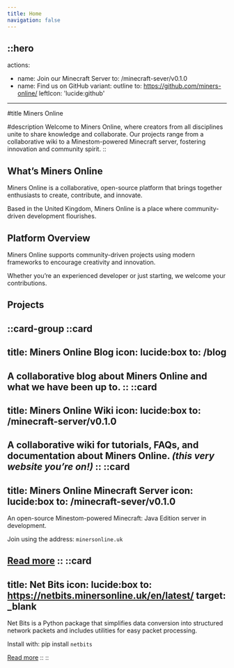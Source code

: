 ```yaml
---
title: Home
navigation: false
---
```


::hero
---
actions:
  - name: Join our Minecraft Server
    to: /minecraft-sever/v0.1.0
  - name: Find us on GitHub
    variant: outline
    to: https://github.com/miners-online/
    leftIcon: 'lucide:github'
---

#title
Miners Online

#description
Welcome to Miners Online, where creators from all disciplines unite to share knowledge and collaborate. Our projects range from a collaborative wiki to a Minestom-powered Minecraft server, fostering innovation and community spirit.
::

## What’s Miners Online

Miners Online is a collaborative, open-source platform that brings together enthusiasts to create, contribute, and innovate.

Based in the United Kingdom, Miners Online is a place where community-driven development flourishes.

## Platform Overview

Miners Online supports community-driven projects using modern frameworks to encourage creativity and innovation.

Whether you’re an experienced developer or just starting, we welcome your contributions.

## Projects

::card-group
  ::card
  ---
  title: Miners Online Blog
  icon: lucide:box
  to: /blog
  ---
  A collaborative blog about Miners Online and what we have been up to.
  ::
  ::card
  ---
  title: Miners Online Wiki
  icon: lucide:box
  to: /minecraft-server/v0.1.0
  ---
  A collaborative wiki for tutorials, FAQs, and documentation about Miners Online. *(this very website you’re on!)*
  ::
  ::card
  ---
  title: Miners Online Minecraft Server
  icon: lucide:box
  to: /minecraft-sever/v0.1.0
  ---
  An open-source Minestom-powered Minecraft: Java Edition server in development.

  Join using the address: `minersonline.uk`

  <u>Read more</u>
  ::
  ::card
  ---
  title: Net Bits
  icon: lucide:box
  to: https://netbits.minersonline.uk/en/latest/
  target: _blank
  ---
  Net Bits is a Python package that simplifies data conversion into structured network packets and includes utilities for easy packet processing.

  Install with: pip install `netbits`

  <u>Read more</u>
  ::
::